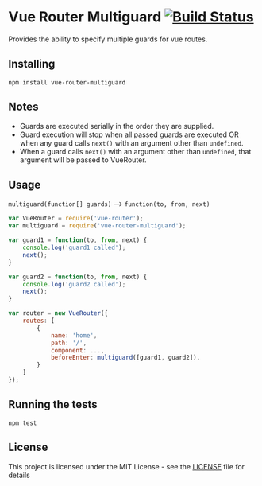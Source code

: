 # Vue Router Multiguard [![Build Status](https://travis-ci.org/atanas-angelov-dev/vue-router-multiguard.svg?branch=master)](https://travis-ci.org/atanas-angelov-dev/vue-router-multiguard)

Provides the ability to specify multiple guards for vue routes.

## Installing

`npm install vue-router-multiguard`

## Notes

- Guards are executed serially in the order they are supplied.
- Guard execution will stop when all passed guards are executed OR when any guard calls `next()` with an argument other than `undefined`.
- When a guard calls `next()` with an argument other than `undefined`, that argument will be passed to VueRouter.

## Usage

`multiguard(function[] guards)`
--> `function(to, from, next)`

```js
var VueRouter = require('vue-router');
var multiguard = require('vue-router-multiguard');

var guard1 = function(to, from, next) {
	console.log('guard1 called');
	next();
}

var guard2 = function(to, from, next) {
	console.log('guard2 called');
	next();
}

var router = new VueRouter({
	routes: [
		{
			name: 'home',
			path: '/',
			component: ...,
			beforeEnter: multiguard([guard1, guard2]),
		}
	]
});
```

## Running the tests

`npm test`

## License

This project is licensed under the MIT License - see the [LICENSE](LICENSE) file for details
